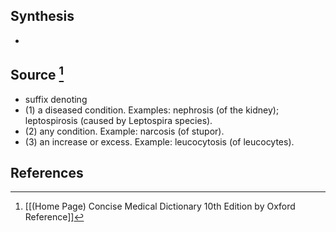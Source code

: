 ## Synthesis
- 
## Source [^1]
- suffix denoting 
- (1) a diseased condition. Examples: nephrosis (of the kidney); leptospirosis (caused by Leptospira species). 
- (2) any condition. Example: narcosis (of stupor). 
- (3) an increase or excess. Example: leucocytosis (of leucocytes).
## References

[^1]: [[(Home Page) Concise Medical Dictionary 10th Edition by Oxford Reference]]